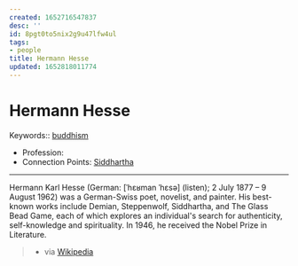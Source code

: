 ```yaml
---
created: 1652716547837
desc: ''
id: 8pgt0to5nix2g9u47lfw4ul
tags:
- people
title: Hermann Hesse
updated: 1652818011774
---
```

   
# Hermann Hesse   
   
Keywords:: [buddhism](../../topics/buddhism.md)   
   
- Profession:   
- Connection Points: [Siddhartha](/not_created.md)   
   
   
---   
   
Hermann Karl Hesse (German: [ˈhɛʁman ˈhɛsə] (listen); 2 July 1877 – 9 August 1962) was a German-Swiss poet, novelist, and painter. His best-known works include Demian, Steppenwolf, Siddhartha, and The Glass Bead Game, each of which explores an individual's search for authenticity, self-knowledge and spirituality. In 1946, he received the Nobel Prize in Literature.   
   
> - via [Wikipedia](https://en.wikipedia.org/wiki/Hermann%20Hesse)